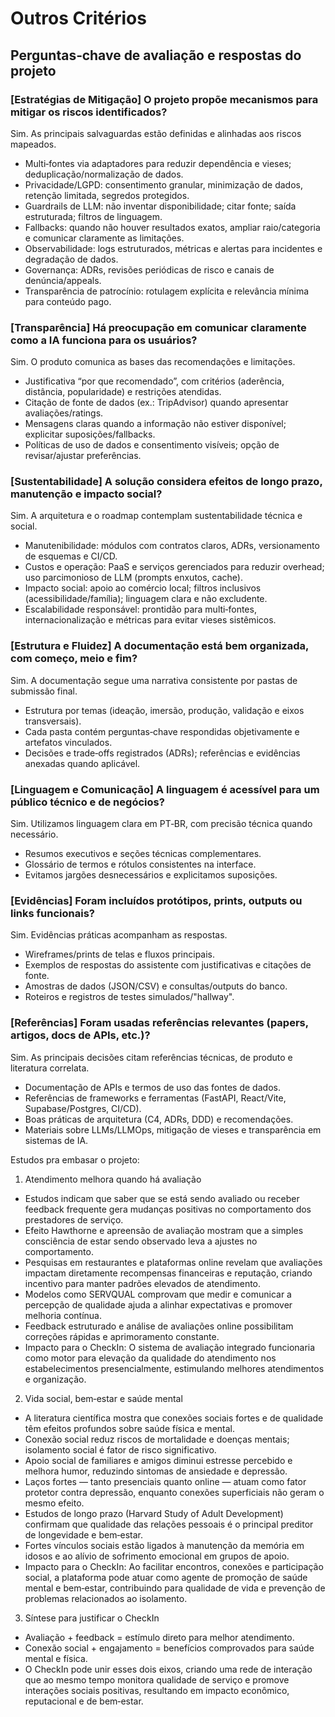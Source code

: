 # Outros Critérios

## Perguntas‑chave de avaliação e respostas do projeto

### [Estratégias de Mitigação] O projeto propõe mecanismos para mitigar os riscos identificados?
Sim. As principais salvaguardas estão definidas e alinhadas aos riscos mapeados.
- Multi‑fontes via adaptadores para reduzir dependência e vieses; deduplicação/normalização de dados.
- Privacidade/LGPD: consentimento granular, minimização de dados, retenção limitada, segredos protegidos.
- Guardrails de LLM: não inventar disponibilidade; citar fonte; saída estruturada; filtros de linguagem.
- Fallbacks: quando não houver resultados exatos, ampliar raio/categoria e comunicar claramente as limitações.
- Observabilidade: logs estruturados, métricas e alertas para incidentes e degradação de dados.
- Governança: ADRs, revisões periódicas de risco e canais de denúncia/appeals.
- Transparência de patrocínio: rotulagem explícita e relevância mínima para conteúdo pago.

### [Transparência] Há preocupação em comunicar claramente como a IA funciona para os usuários?
Sim. O produto comunica as bases das recomendações e limitações.
- Justificativa “por que recomendado”, com critérios (aderência, distância, popularidade) e restrições atendidas.
- Citação de fonte de dados (ex.: TripAdvisor) quando apresentar avaliações/ratings.
- Mensagens claras quando a informação não estiver disponível; explicitar suposições/fallbacks.
- Políticas de uso de dados e consentimento visíveis; opção de revisar/ajustar preferências.

### [Sustentabilidade] A solução considera efeitos de longo prazo, manutenção e impacto social?
Sim. A arquitetura e o roadmap contemplam sustentabilidade técnica e social.
- Manutenibilidade: módulos com contratos claros, ADRs, versionamento de esquemas e CI/CD.
- Custos e operação: PaaS e serviços gerenciados para reduzir overhead; uso parcimonioso de LLM (prompts enxutos, cache).
- Impacto social: apoio ao comércio local; filtros inclusivos (acessibilidade/família); linguagem clara e não excludente.
- Escalabilidade responsável: prontidão para multi‑fontes, internacionalização e métricas para evitar vieses sistêmicos.

### [Estrutura e Fluidez] A documentação está bem organizada, com começo, meio e fim?
Sim. A documentação segue uma narrativa consistente por pastas de submissão final.
- Estrutura por temas (ideação, imersão, produção, validação e eixos transversais).
- Cada pasta contém perguntas‑chave respondidas objetivamente e artefatos vinculados.
- Decisões e trade‑offs registrados (ADRs); referências e evidências anexadas quando aplicável.

### [Linguagem e Comunicação] A linguagem é acessível para um público técnico e de negócios?
Sim. Utilizamos linguagem clara em PT‑BR, com precisão técnica quando necessário.
- Resumos executivos e seções técnicas complementares.
- Glossário de termos e rótulos consistentes na interface.
- Evitamos jargões desnecessários e explicitamos suposições.

### [Evidências] Foram incluídos protótipos, prints, outputs ou links funcionais?
Sim. Evidências práticas acompanham as respostas.
- Wireframes/prints de telas e fluxos principais.
- Exemplos de respostas do assistente com justificativas e citações de fonte.
- Amostras de dados (JSON/CSV) e consultas/outputs do banco.
- Roteiros e registros de testes simulados/"hallway".

### [Referências] Foram usadas referências relevantes (papers, artigos, docs de APIs, etc.)?
Sim. As principais decisões citam referências técnicas, de produto e literatura correlata.
- Documentação de APIs e termos de uso das fontes de dados.
- Referências de frameworks e ferramentas (FastAPI, React/Vite, Supabase/Postgres, CI/CD).
- Boas práticas de arquitetura (C4, ADRs, DDD) e recomendações.
- Materiais sobre LLMs/LLMOps, mitigação de vieses e transparência em sistemas de IA.

Estudos pra embasar o projeto:

1) Atendimento melhora quando há avaliação
- Estudos indicam que saber que se está sendo avaliado ou receber feedback frequente gera mudanças positivas no comportamento dos prestadores de serviço.
- Efeito Hawthorne e apreensão de avaliação mostram que a simples consciência de estar sendo observado leva a ajustes no comportamento.
- Pesquisas em restaurantes e plataformas online revelam que avaliações impactam diretamente recompensas financeiras e reputação, criando incentivo para manter padrões elevados de atendimento.
- Modelos como SERVQUAL comprovam que medir e comunicar a percepção de qualidade ajuda a alinhar expectativas e promover melhoria contínua.
- Feedback estruturado e análise de avaliações online possibilitam correções rápidas e aprimoramento constante.
- Impacto para o CheckIn: O sistema de avaliação integrado funcionaria como motor para elevação da qualidade do atendimento nos estabelecimentos presencialmente, estimulando melhores atendimentos e organização.

2) Vida social, bem‑estar e saúde mental
- A literatura científica mostra que conexões sociais fortes e de qualidade têm efeitos profundos sobre saúde física e mental.
- Conexão social reduz riscos de mortalidade e doenças mentais; isolamento social é fator de risco significativo.
- Apoio social de familiares e amigos diminui estresse percebido e melhora humor, reduzindo sintomas de ansiedade e depressão.
- Laços fortes — tanto presenciais quanto online — atuam como fator protetor contra depressão, enquanto conexões superficiais não geram o mesmo efeito.
- Estudos de longo prazo (Harvard Study of Adult Development) confirmam que qualidade das relações pessoais é o principal preditor de longevidade e bem‑estar.
- Fortes vínculos sociais estão ligados à manutenção da memória em idosos e ao alívio de sofrimento emocional em grupos de apoio.
- Impacto para o CheckIn: Ao facilitar encontros, conexões e participação social, a plataforma pode atuar como agente de promoção de saúde mental e bem‑estar, contribuindo para qualidade de vida e prevenção de problemas relacionados ao isolamento.

3) Síntese para justificar o CheckIn
- Avaliação + feedback = estímulo direto para melhor atendimento.
- Conexão social + engajamento = benefícios comprovados para saúde mental e física.
- O CheckIn pode unir esses dois eixos, criando uma rede de interação que ao mesmo tempo monitora qualidade de serviço e promove interações sociais positivas, resultando em impacto econômico, reputacional e de bem‑estar.

